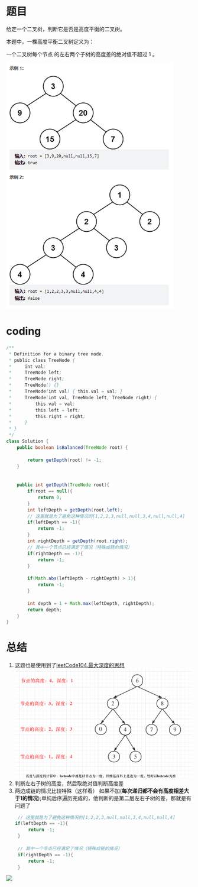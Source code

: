 # 题目
给定一个二叉树，判断它是否是高度平衡的二叉树。

本题中，一棵高度平衡二叉树定义为：

一个二叉树每个节点 的左右两个子树的高度差的绝对值不超过 1 。

 ![](../img/2023-02-07-13-03-26.png)


# coding

```java
/**
 * Definition for a binary tree node.
 * public class TreeNode {
 *     int val;
 *     TreeNode left;
 *     TreeNode right;
 *     TreeNode() {}
 *     TreeNode(int val) { this.val = val; }
 *     TreeNode(int val, TreeNode left, TreeNode right) {
 *         this.val = val;
 *         this.left = left;
 *         this.right = right;
 *     }
 * }
 */
class Solution {
    public boolean isBalanced(TreeNode root) {
        
        return getDepth(root) != -1;   
    }


    public int getDepth(TreeNode root){
        if(root == null){
            return 0;
        }
        int leftDepth = getDepth(root.left);
        // 这里就是为了避免这种情况的[1,2,2,3,null,null,3,4,null,null,4]
        if(leftDepth == -1){
            return -1;
        }
        int rightDepth = getDepth(root.right);
        // 其中一个节点已经满足了情况（特殊成链的情况）
        if(rightDepth == -1){
            return -1;
        }

        if(Math.abs(leftDepth - rightDepth) > 1){
            return -1;
        }

        int depth = 1 + Math.max(leftDepth, rightDepth);
        return depth;
    }
}
```

# 总结

1. 这题也是使用到了[leetCode104.最大深度的思想](leetCode104.%20二叉树的最大深度.md)
   ![](../img/2023-02-07-13-04-51.png)
2. 判断左右子树的高度，然后取绝对值判断高度差
3. 两边成链的情况比较特殊（这样看）
   如果不加(**每次递归都不会有高度相差大于1的情况**);单纯后序遍历完成的，他判断的是第二层左右子树的差，那就是有问题了
   ```java
    // 这里就是为了避免这种情况的[1,2,2,3,null,null,3,4,null,null,4]
   if(leftDepth == -1){
        return -1;
    }

    // 其中一个节点已经满足了情况（特殊成链的情况）
    if(rightDepth == -1){
        return -1;
    }
    ```

![](../img/2023-02-06-01-18-21.png)






